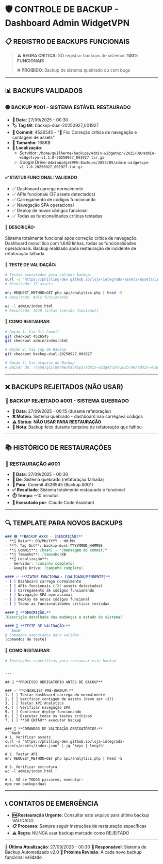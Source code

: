 # 🛡️ CONTROLE DE BACKUP - Dashboard Admin WidgetVPN

## 📋 **REGISTRO DE BACKUPS FUNCIONAIS**

> ⚠️ **REGRA CRÍTICA**: SÓ registrar backups de sistemas **100% FUNCIONAIS**
>
> ❌ **PROIBIDO**: Backup de sistema quebrado ou com bugs

---

## 📊 **BACKUPS VALIDADOS**

### 🟢 **BACKUP #001 - SISTEMA ESTÁVEL RESTAURADO**
- **📅 Data**: 27/09/2025 - 00:30
- **🏷️ Tag Git**: backup-dual-20250927_001927
- **🔗 Commit**: 4526545 - "🔧 Fix: Correção crítica de navegação e contagem de assets"
- **📏 Tamanho**: 168KB
- **📂 Localização**:
  - Servidor: `/home/guilherme/backups/admin-widgetvpn/2025/09/admin-widgetvpn-v1.1.0-20250927_001927.tar.gz`
  - Google Drive: `AdminWidgetVPN-Backups/2025/09/admin-widgetvpn-v1.1.0-20250927_001927.tar.gz`

#### ✅ **STATUS FUNCIONAL: VALIDADO**
- ✅ Dashboard carrega normalmente
- ✅ APIs funcionais (37 assets detectados)
- ✅ Carregamento de códigos funcionando
- ✅ Navegação SPA operacional
- ✅ Deploy de novos códigos funcional
- ✅ Todas as funcionalidades críticas testadas

#### 📝 **DESCRIÇÃO:**
Sistema totalmente funcional após correção crítica de navegação. Dashboard monolítico com 1.648 linhas, todas as funcionalidades operacionais. Backup realizado após restauração de incidente de refatoração falhada.

#### 🔧 **TESTE DE VALIDAÇÃO:**
```bash
# Testes executados para validar backup:
curl -s "https://philling-dev.github.io/loja-integrada-assets/assets/index.json" | jq 'keys | length'
# Resultado: 37 assets

env REQUEST_METHOD=GET php api/analytics.php | head -5
# Resultado: APIs funcionando

wc -l admin/index.html
# Resultado: 1648 linhas (versão funcional)
```

#### 🚀 **COMO RESTAURAR:**
```bash
# Opção 1: Via Git Commit
git checkout 4526545
git checkout admin/index.html

# Opção 2: Via Tag de Backup
git checkout backup-dual-20250927_001927

# Opção 3: Via Arquivo de Backup
# Baixar de: /home/guilherme/backups/admin-widgetvpn/2025/09/admin-widgetvpn-v1.1.0-20250927_001927.tar.gz
```

---

## ❌ **BACKUPS REJEITADOS (NÃO USAR)**

### 🔴 **BACKUP REJEITADO #001 - SISTEMA QUEBRADO**
- **📅 Data**: 27/09/2025 - 00:15 (durante refatoração)
- **❌ Motivo**: Sistema quebrado - dashboard não carregava códigos
- **⚠️ Status**: **NÃO USAR PARA RESTAURAÇÃO**
- **📝 Nota**: Backup feito durante tentativa de refatoração que falhou

---

## 📚 **HISTÓRICO DE RESTAURAÇÕES**

### 🔄 **RESTAURAÇÃO #001**
- **📅 Data**: 27/09/2025 - 00:30
- **🎯 De**: Sistema quebrado (refatoração falhada)
- **🔄 Para**: Commit 4526545 (Backup #001)
- **✅ Resultado**: Sistema totalmente restaurado e funcional
- **⏱️ Tempo**: ~10 minutos
- **👤 Executado por**: Claude Code Assistant

---

## 🔍 **TEMPLATE PARA NOVOS BACKUPS**

```markdown
### 🟢 **BACKUP #XXX - [DESCRIÇÃO]**
- **📅 Data**: DD/MM/YYYY - HH:MM
- **🏷️ Tag Git**: backup-dual-YYYYMMDD_HHMMSS
- **🔗 Commit**: [hash] - "[mensagem do commit]"
- **📏 Tamanho**: [tamanho]KB
- **📂 Localização**:
  - Servidor: [caminho completo]
  - Google Drive: [caminho completo]

#### ✅ **STATUS FUNCIONAL: [VALIDADO/PENDENTE]**
- [ ] Dashboard carrega normalmente
- [ ] APIs funcionais ([X] assets detectados)
- [ ] Carregamento de códigos funcionando
- [ ] Navegação SPA operacional
- [ ] Deploy de novos códigos funcional
- [ ] Todas as funcionalidades críticas testadas

#### 📝 **DESCRIÇÃO:**
[Descrição detalhada das mudanças e estado do sistema]

#### 🔧 **TESTE DE VALIDAÇÃO:**
```bash
# Comandos executados para validar:
[comandos de teste]
```

#### 🚀 **COMO RESTAURAR:**
```bash
# Instruções específicas para restaurar este backup
```
```

---

## 🚨 **PROCESSO OBRIGATÓRIO ANTES DE BACKUP**

### ✅ **CHECKLIST PRÉ-BACKUP:**
1. [ ] Testar dashboard carregando normalmente
2. [ ] Verificar contagem de assets (deve ser ~37)
3. [ ] Testar API Analytics
4. [ ] Verificar navegação SPA
5. [ ] Confirmar deploy funcionando
6. [ ] Executar todos os testes críticos
7. [ ] **SÓ ENTÃO** executar backup

### 🔴 **COMANDOS DE VALIDAÇÃO OBRIGATÓRIOS:**
```bash
# 1. Verificar assets
curl -s "https://philling-dev.github.io/loja-integrada-assets/assets/index.json" | jq 'keys | length'

# 2. Testar API
env REQUEST_METHOD=GET php api/analytics.php | head -5

# 3. Verificar estrutura
wc -l admin/index.html

# 4. SÓ se TODOS passarem, executar:
npm run backup:dual
```

---

## 📞 **CONTATOS DE EMERGÊNCIA**

- **🆘 Restauração Urgente**: Consultar este arquivo para último backup VALIDADO
- **📋 Processo**: Sempre seguir instruções de restauração específicas
- **⚠️ Regra**: NUNCA usar backup marcado como REJEITADO

---

**📅 Última Atualização**: 27/09/2025 - 00:30
**👤 Responsável**: Sistema de Backup Automatizado v2.0
**🔄 Próxima Revisão**: A cada novo backup funcional validado